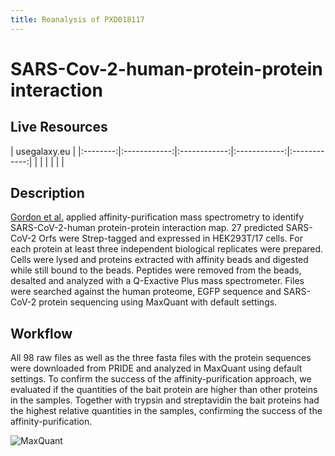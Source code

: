 ```yaml
---
title: Reanalysis of PXD018117
---
```

# SARS-Cov-2-human-protein-protein interaction


## Live Resources

| usegalaxy.eu |
|:--------:|:------------:|:------------:|:------------:|:------------:|
| <FlatShield label="data" message="view" href="https://usegalaxy.eu/library/list#folders/F557572555247ae52" alt="Raw data" /> |
| <FlatShield label="PXD018117 history" message="view" href="https://usegalaxy.eu/u/matthiasfahrner/h/maxquant-for-covid-study-using-mq-default-settings-1" alt="Galaxy history" /> |
| <FlatShield label="workflow" message="run" href="https://usegalaxy.eu/u/matthiasfahrner/w/maxquant-for-covid-study-using-mq-default-settings" alt="Galaxy workflow" /> |


## Description

[Gordon et al.](https://www.nature.com/articles/s41586-020-2286-9) applied affinity-purification mass spectrometry to identify
SARS-CoV-2-human protein-protein interaction map. 27 predicted SARS-CoV-2 Orfs were Strep-tagged and expressed in HEK293T/17 cells.
For each protein at least three independent biological replicates were prepared. Cells were lysed and proteins extracted with
affinity beads and digested while still bound to the beads. Peptides were removed from the beads, desalted and analyzed with
a Q-Exactive Plus mass spectrometer. Files were searched against the human proteome, EGFP sequence and SARS-CoV-2 protein sequencing using MaxQuant with default settings. 

## Workflow

All 98 raw files as well as the three fasta files with the protein sequences were downloaded from PRIDE and analyzed in MaxQuant using default settings.
To confirm the success of the affinity-purification approach, we evaluated if the quantities of the bait protein are higher than other proteins in the samples.
Together with trypsin and streptavidin the bait proteins had the highest relative quantities in the samples, confirming the success of the affinity-purification.

![MaxQuant](../img/maxquant.png)
